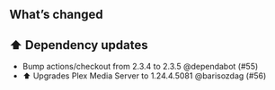 ## What’s changed

## ⬆️ Dependency updates

- Bump actions/checkout from 2.3.4 to 2.3.5 @dependabot (#55)
- ⬆️ Upgrades Plex Media Server to 1.24.4.5081 @barisozdag (#56)
